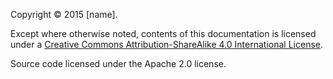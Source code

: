 Copyright © 2015 [name].

Except where otherwise noted, contents of this documentation is licensed under a [Creative Commons Attribution-ShareAlike 4.0 International License](http://creativecommons.org/licenses/by-sa/4.0/).

Source code licensed under the Apache 2.0 license.
